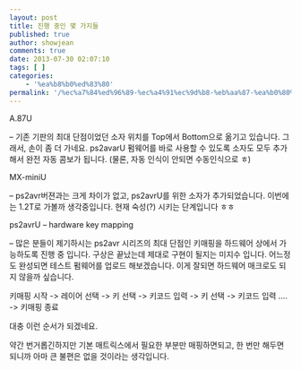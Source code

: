 ```yaml
---
layout: post
title: 진행 중인 몇 가지들
published: true
author: showjean
comments: true
date: 2013-07-30 02:07:10
tags: [ ]
categories:
    - '%ea%b8%b0%ed%83%80'
permalink: '/%ec%a7%84%ed%96%89-%ec%a4%91%ec%9d%b8-%eb%aa%87-%ea%b0%80%ec%a7%80%eb%93%a4'
---
```

A.87U

&#8211; 기존 기판의 최대 단점이었던 소자 위치를 Top에서 Bottom으로 옮기고 있습니다. 그래서, 손이 좀 더 가네요. ps2avarU 펌웨어를 바로 사용할 수 있도록 소자도 모두 추가해서 완전 자동 콤보가 됩니다. (물론, 자동 인식이 안되면 수동인식으로 ㅎ)



MX-miniU

&#8211; ps2avr버젼과는 크게 차이가 없고, ps2avrU를 위한 소자가 추가되었습니다. 이번에는 1.2T로 가볼까 생각중입니다. 현재 숙성(?) 시키는 단계입니다 ㅎㅎ



ps2avrU &#8211;&nbsp;hardware key mapping

&#8211; 많은 분들이 제기하시는 ps2avr 시리즈의 최대 단점인 키매핑을 하드웨어 상에서 가능하도록 진행 중 입니다. 구상은 끝났는데 제대로 구현이 될지는 미지수 입니다. 어느정도 완성되면 테스트 펌웨어를 업로드 해보겠습니다. 이게 잘되면 하드웨어 매크로도 되지 않을까 싶습니다.



키매핑 시작 -> 레이어 선택 -> 키 선택 -> 키코드 입력 -> 키 선택 -> 키코드 입력 &#8230;. -> 키매핑 종료&nbsp;



대충 이런 순서가 되겠네요.

약간 번거롭긴하지만 기본 매트릭스에서 필요한 부분만 매핑하면되고, 한 번만 해두면 되니까 아마 큰 불편은 없을 것이라는 생각입니다.